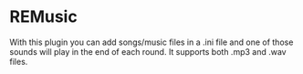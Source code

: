 # REMusic
With this plugin you can add songs/music files in a .ini file and one of those sounds will play in the end of each round. It supports both .mp3 and .wav files.
